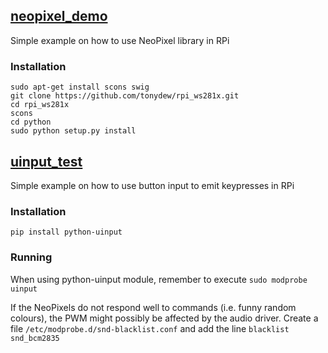 ## [neopixel_demo](https://github.com/tonydew/rpi_ws281x)
Simple example on how to use NeoPixel library in RPi

### Installation
```
sudo apt-get install scons swig
git clone https://github.com/tonydew/rpi_ws281x.git
cd rpi_ws281x
scons
cd python
sudo python setup.py install
```

## [uinput_test](https://github.com/tuomasjjrasanen/python-uinput)
Simple example on how to use button input to emit keypresses in RPi

### Installation
```
pip install python-uinput
```

### Running
When using python-uinput module, remember to execute `sudo modprobe uinput`

If the NeoPixels do not respond well to commands (i.e. funny random colours), the PWM might possibly be affected by the audio driver. Create a file ```/etc/modprobe.d/snd-blacklist.conf``` and add the line `blacklist snd_bcm2835`
